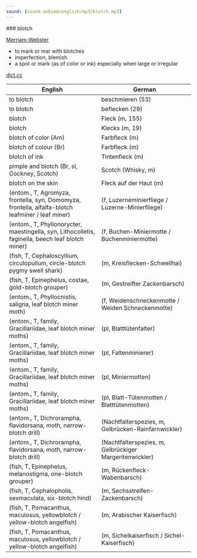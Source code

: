 ```yaml
---
sound: [sound:ankimd/english/mp3/blotch.mp3]
---
```


\### blotch

[Merriam-Webster](https://www.merriam-webster.com/dictionary/blotch)

- to mark or mar with blotches
- imperfection, blemish
- a spot or mark (as of color or ink) especially when large or irregular

[dict.cc](https://www.dict.cc/blotch)

| English        | German       |
| -------------- | ------------ |
| to blotch | beschmieren (53) |
| to blotch | beflecken (29) |
| blotch | Fleck (m, 155) |
| blotch | Klecks (m, 19) |
| blotch of color (Am) | Farbfleck (m) |
| blotch of colour (Br) | Farbfleck (m) |
| blotch of ink | Tintenfleck (m) |
| pimple and blotch (Br, sl, Cockney, Scotch) | Scotch (Whisky, m) |
| blotch on the skin | Fleck auf der Haut (m) |
|  (entom., T, Agromyza, frontella, syn, Domomyza, frontella, alfalfa-blotch leafminer / leaf miner) |  (f, Luzerneminierfliege / Luzerne-Minierfliege) |
|  (entom., T, Phyllonorycter, maestingella, syn, Lithocolletis, faginella, beech leaf blotch miner) |  (f, Buchen-Miniermotte / Buchenminiermotte) |
|  (fish, T, Cephaloscyllium, circulopullum, circle-blotch pygmy swell shark) |  (m, Kreisflecken-Schwellhai) |
|  (fish, T, Epinephelus, costae, gold-blotch grouper) |  (m, Gestreifter Zackenbarsch) |
|  (entom., T, Phyllocnistis, saligna, leaf blotch miner moth) |  (f, Weidenschneckenmotte / Weiden.Schneckenmotte) |
|  (entom., T, family, Gracillariidae, leaf blotch miner moths) |  (pl, Blatttütenfalter) |
|  (entom., T, family, Gracillariidae, leaf blotch miner moths) |  (pl, Faltenminierer) |
|  (entom., T, family, Gracillariidae, leaf blotch miner moths) |  (pl, Miniermotten) |
|  (entom., T, family, Gracillariidae, leaf blotch miner moths) |  (pl, Blatt-Tütenmotten / Blatttütenmotten) |
|  (entom., T, Dichrorampha, flavidorsana, moth, narrow-blotch drill) |  (Nachtfalterspezies, m, Gelbrücken-Rainfarnwickler) |
|  (entom., T, Dichrorampha, flavidorsana, moth, narrow-blotch drill) |  (Nachtfalterspezies, m, Gelbrückiger Margeritenwickler) |
|  (fish, T, Epinephelus, melanostigma, one-blotch grouper) |  (m, Rückenfleck-Wabenbarsch) |
|  (fish, T, Cephalopholis, sexmaculata, six-blotch hind) |  (m, Sechsstreifen-Zackenbarsch) |
|  (fish, T, Pomacanthus, maculosus, yellowblotch / yellow-blotch angelfish) |  (m, Arabischer Kaiserfisch) |
|  (fish, T, Pomacanthus, maculosus, yellowblotch / yellow-blotch angelfish) |  (m, Sichelkaiserfisch / Sichel-Kaiserfisch) |
